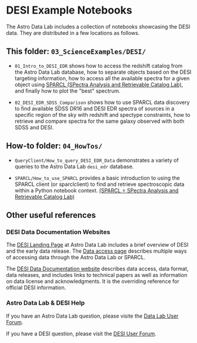 # DESI Example Notebooks

The Astro Data Lab includes a collection of notebooks showcasing the DESI data. They are distributed in a few locations as follows.

## This folder: `03_ScienceExamples/DESI/`

- `01_Intro_to_DESI_EDR` shows how to access the redshift catalog from the Astro Data Lab database, how to separate objects based on the DESI targeting information, how to access all the available spectra for a given object using [SPARCL (SPectra Analysis and Retrievable Catalog Lab)](https://astrosparcl.datalab.noirlab.edu), and finally how to plot the "best" spectrum.

- `02_DESI_EDR_SDSS_Comparison` shows how to use SPARCL data discovery to find available SDSS DR16 and DESI EDR spectra of sources in a specific region of the sky with redshift and spectype constraints, how to retrieve and compare spectra for the same galaxy observed with both SDSS and DESI.

## How-to folder: `04_HowTos/`

- `QueryClient/How_to_query_DESI_EDR_Data` demonstrates a variety of queries to the Astro Data Lab `desi_edr` database.

- `SPARCL/How_to_use_SPARCL` provides a basic introduction to using the SPARCL client (or sparclclient) to find and retrieve spectroscopic data within a Python notebook context. [(SPARCL = SPectra Analysis and Retrievable Catalog Lab)](https://astrosparcl.datalab.noirlab.edu)


## Other useful references

### DESI Data Documentation Websites

The [DESI Landing Page](https://datalab.noirlab.edu/desi/index.php) at Astro Data Lab includes a brief overview of DESI and the early data release. The [Data access page](https://datalab.noirlab.edu/desi/access.php) describes multiple ways of accessing data through the Astro Data Lab or SPARCL.

The [DESI Data Documentation website](https://data.desi.lbl.gov/doc/) describes data access, data format, data releases, and includes links to technical papers as well as information on data license and acknowledgments. It is the overriding reference for official DESI information.

### Astro Data Lab & DESI Help

If you have an Astro Data Lab question, please visite the [Data Lab User Forum](https://datalab.noirlab.edu/help/).

If you have a DESI question, please visit the [DESI User Forum](https://help.desi.lbl.gov). 